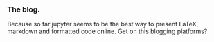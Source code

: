 ### The blog.  

Because so far jupyter seems to be the best way to present LaTeX, markdown and formatted code online.  Get on this blogging platforms?